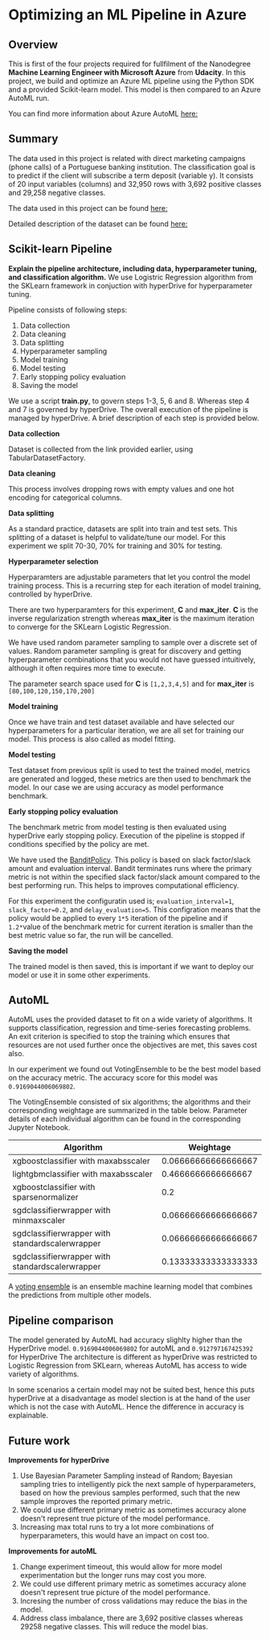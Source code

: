 # Optimizing an ML Pipeline in Azure

## Overview
This is first of the four projects required for fullfilment of the Nanodegree **Machine Learning Engineer with Microsoft Azure** from **Udacity**.
In this project, we build and optimize an Azure ML pipeline using the Python SDK and a provided Scikit-learn model.
This model is then compared to an Azure AutoML run.

You can find more information about Azure AutoML [here:](https://docs.microsoft.com/en-us/azure/machine-learning/concept-automated-ml)

## Summary
The data used in this project is related with direct marketing campaigns (phone calls) of a Portuguese banking institution. The classification goal is to predict if the client will subscribe a term deposit (variable y). It consists of 20 input variables (columns) and 32,950 rows with 3,692 positive classes and 29,258 negative classes.

The data used in this project can be found [here:](https://automlsamplenotebookdata.blob.core.windows.net/automl-sample-notebook-data/bankmarketing_train.csv)

Detailed description of the dataset can be found [here:](https://archive.ics.uci.edu/ml/datasets/bank+marketing)

## Scikit-learn Pipeline
**Explain the pipeline architecture, including data, hyperparameter tuning, and classification algorithm.**
We use Logistric Regression algorithm from the SKLearn framework in conjuction with hyperDrive for hyperparameter tuning.

Pipeline consists of following steps:

1. Data collection
1. Data cleaning
1. Data splitting
1. Hyperparameter sampling
1. Model training
1. Model testing
1. Early stopping policy evaluation
1. Saving the model

We use a script **train.py**, to govern steps 1-3, 5, 6 and 8. Whereas step 4 and 7 is governed by hyperDrive. The overall execution of the pipeline is managed by hyperDrive. A brief description of each step is provided below.

**Data collection**

Dataset is collected from the link provided earlier, using TabularDatasetFactory.

**Data cleaning**

This process involves dropping rows with empty values and one hot encoding for categorical columns.

**Data splitting**

As a standard practice, datasets are split into train and test sets. This splitting of a dataset is helpful to validate/tune our model. For this experiment we split 70-30, 70% for training and 30% for testing.

**Hyperparameter selection**

Hyperparamters are adjustable parameters that let you control the model training process. This is a recurring step for each iteration of model training, controlled by hyperDrive.

There are two hyperparamters for this experiment, **C** and **max_iter**. **C** is the inverse regularization strength whereas **max_iter** is the maximum iteration to converge for the SKLearn Logistic Regression.

We have used random parameter sampling to sample over a discrete set of values. Random parameter sampling is great for discovery and getting hyperparameter combinations that you would not have guessed intuitively, although it often requires more time to execute.

The parameter search space used for **C** is `[1,2,3,4,5]` and for **max_iter** is `[80,100,120,150,170,200]`

**Model training**

Once we have train and test dataset available and have selected our hyperparameters for a particular iteration, we are all set for training our model. This process is also called as model fitting.

**Model testing**

Test dataset from previous split is used to test the trained model, metrics are generated and logged, these metrics are then used to benchmark the model. In our case we are using accuracy as model performance benchmark.

**Early stopping policy evaluation**

The benchmark metric from model testing is then evaluated using hyperDrive early stopping policy. Execution of the pipeline is stopped if conditions specified by the policy are met.

We have used the [BanditPolicy](https://docs.microsoft.com/en-us/python/api/azureml-train-core/azureml.train.hyperdrive.banditpolicy?view=azure-ml-py). This policy is based on slack factor/slack amount and evaluation interval. Bandit terminates runs where the primary metric is not within the specified slack factor/slack amount compared to the best performing run. This helps to improves computational efficiency.

For this experiment the configuratin used is; `evaluation_interval=1`, `slack_factor=0.2`, and `delay_evaluation=5`. This configration means that the policy would be applied to every `1*5` iteration of the pipeline and if `1.2*`value of the benchmark metric for current iteration is smaller than the best metric value so far, the run will be cancelled.

**Saving the model**

The trained model is then saved, this is important if we want to deploy our model or use it in some other experiments.

## AutoML

AutoML uses the provided dataset to fit on a wide variety of algorithms. It supports classification, regression and time-series forecasting problems. An exit criterion is specified to stop the training which ensures that resources are not used further once the objectives are met, this saves cost also.

In our experiment we found out VotingEnsemble to be the best model based on the accuracy metric. The accuracy score for this model was `0.9169044006069802`.

The VotingEnsemble consisted of six algorithms; the algorithms and their corresponding weightage are summarized in the table below. Parameter details of each individual algorithm can be found in the corresponding Jupyter Notebook.

| Algorithm | Weightage |
| --------- | --------- |
| xgboostclassifier with maxabsscaler | 0.06666666666666667 |
| lightgbmclassifier with maxabsscaler | 0.4666666666666667 |
| xgboostclassifier with sparsenormalizer | 0.2 |
| sgdclassifierwrapper with minmaxscaler | 0.06666666666666667 |
| sgdclassifierwrapper with standardscalerwrapper | 0.06666666666666667 |
| sgdclassifierwrapper with standardscalerwrapper | 0.13333333333333333 |

A [voting ensemble](https://machinelearningmastery.com/voting-ensembles-with-python/) is an ensemble machine learning model that combines the predictions from multiple other models.

## Pipeline comparison

The model generated by AutoML had accuracy slighlty higher than the HyperDrive model. `0.9169044006069802` for autoML and `0.912797167425392` for HyperDrive
The architecture is different as hyperDrive was restricted to Logistic Regression from SKLearn, whereas AutoML has access to wide variety of algorithms.

In some scenarios a certain model may not be suited best, hence this puts hyperDrive at a disadvantage as model slection is at the hand of the user which is not the case with AutoML. Hence the difference in accuracy is explainable.

## Future work

**Improvements for hyperDrive**
1. Use Bayesian Parameter Sampling instead of Random; Bayesian sampling tries to intelligently pick the next sample of hyperparameters, based on how the previous samples performed, such that the new sample improves the reported primary metric.
1. We could use different primary metric as sometimes accuracy alone doesn't represent true picture of the model performance.
1. Increasing max total runs to try a lot more combinations of hyperparameters, this would have an impact on cost too.

**Improvements for autoML**
1. Change experiment timeout, this would allow for more model experimentation but the longer runs may cost you more.
1. We could use different primary metric as sometimes accuracy alone doesn't represent true picture of the model performance.
1. Incresing the number of cross validations may reduce the bias in the model.
1. Address class imbalance, there are 3,692 positive classes whereas 29258 negative classes. This will reduce the model bias.
